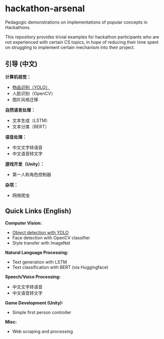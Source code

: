 # hackathon-arsenal
Pedagogic demonstrations on implementations of popular concepts in Hackathons.

This repository provides trivial examples for hackathon participants who are not experienced with certain CS topics, in hope of reducing
their time spent on struggling to implement certain mechanism into their project.

## 引导 (中文)
__计算机视觉：__
- [物品识别（YOLO）](computer-vision/object-detection-yolo/)
- 人脸识别（OpenCV）
- 图片风格迁移

__自然语言处理：__
- 文本生成（LSTM）
- 文本分类（BERT）

__语音处理：__
- 中文文字转语音
- 中文语音转文字

__游戏开发（Unity）：__
- 第一人称角色控制器

__杂项：__
- 网络爬虫

## Quick Links (English)
__Computer Vision:__
- [Object detection with YOLO](computer-vision/object-detection-yolo/)
- Face detection with OpenCV classifier
- Style transfer with ImageNet

__Natural Language Processing:__
- Text generation with LSTM
- Text classification with BERT (via Huggingface)

__Speech/Voice Processing:__
- 中文文字转语音
- 中文语音转文字

__Game Development (Unity):__
- Simple first person controller

__Misc:__
- Web scraping and processing